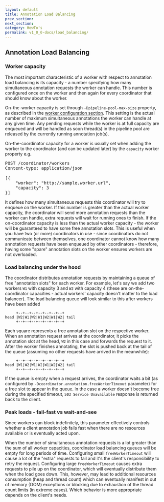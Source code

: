 ```yaml
---
layout: default
title: Annotation Load Balancing
prev_section:
next_section:
category: HowTo's
permalink: v1_0_0-docs/load_balancing/
---
```


## Annotation Load Balancing

### Worker capacity

The most important characteristic of a worker with respect to annotation load balancing is its capacity - a number specifying how
many simultaneous annotation requests the worker can handle. This number is configured once on the worker and then again for every
coordinator that should know about the worker.

On-the-worker capacity is set through `-Dpipeline-pool-max-size` property, as described in the <a href="{{ site.baseurl }}/v1_0_0-docs/ces_components">worker configuration section</a>.
This setting is the actual number of maximum simultaneous annotations the worker can handle at any given time. Any pending requests
while the worker is at full capacity are enqueued and will be handled as soon thread(s) in the pipeline pool are released by the currently running annotation job(s).

On-the-coordinator capacity for a worker is usually set when adding the worker to the coordinator (and can be updated later) by the `capacity` worker property e.g.
<pre></code>POST /coordinator/workers
Content-type: application/json

[{
    "worker": "http://sample.worker.url",
    "capacity": 3
}]</code></pre>

It defines how many simultaneous requests this coordinator will try to enqueue on the worker. If this number is greater than
the actual worker capacity, the coordinator will send more annotation requests than the worker can handle, extra requests will wait
for running ones to finish. If the on-coordinator capacity is less than the actual worker capacity - the worker will be guaranteed
to have some free annotation slots. This is useful when you have two (or more) coordinators
in use - since coordinators do not communicate between themselves, one coordinator cannot know how many annotation requests
have been enqueued by other coordinators - therefore, having some "spare" annotation slots on the worker ensures workers are not overloaded.

### Load balancing under the hood

The coordinator distributes annotation requests by maintaining a queue of free "annotation slots" for each worker. For example, 
let's say we add two workers `W1` with capacity 3 and `W2` with capacity 4 (these are on-the-coordinator capacities - actual 
workers' capacity doesn't matter to the load balancer). The load balancing queue will look similar to this after workers have been
added
<pre><code>     +--+--+--+--+--+--+--+
head |W2|W1|W2|W1|W2|W1|W2| tail
     +--+--+--+--+--+--+--+</code></pre>
Each square represents a free annotation slot on the respective worker. When an annotation request arrives at the coordinator, it 
picks the annotation slot at the head, `W2` in this case and forwards the request to it. After the worker finishes annotating,
the slot is pushed back at the tail of the queue (assuming no other requests have arrived in the meanwhile):
<pre><code>     +--+--+--+--+--+--+--+
head |W1|W2|W1|W2|W1|W2|W2| tail
     +--+--+--+--+--+--+--+</code></pre>
If the queue is empty when a request arrives, the coordinator waits a bit (as configured by 
`-Dcoordinator.annotation.freeWorkerTimeout` parameter) for a free slot to appear in the queue. In the case a worker doesn't 
become free during the specified timeout, `503 Service Unavailable` response is returned back to the client.

### Peak loads - fail-fast vs wait-and-see

Since workers can block indefinitely, this parameter effectively
controls whether a client annotation job fails fast when there are no resources available or is eventually acted upon.


When the number of simultaneous annotation requests is a lot greater than the sum of all worker capacities, coordinator load
balancing queues will be empty for long periods of time. Configuring small `freeWorkerTimeout` will cause a lot of the "extra"
requests to fail and it's the client's responsibility to retry the request. Configuring large `freeWorkerTimeout` causes
extra requests to pile up on the coordinator, which will eventually distribute them when the load goes down. This, however, may lead to
additional resources consumption (heap and thread count) which can eventually manifest in out of memory (OOM) exceptions or blocking due to exhaustion
of the thread count limits (in extreme cases). Which behavior is more appropriate depends on the client's needs. 
